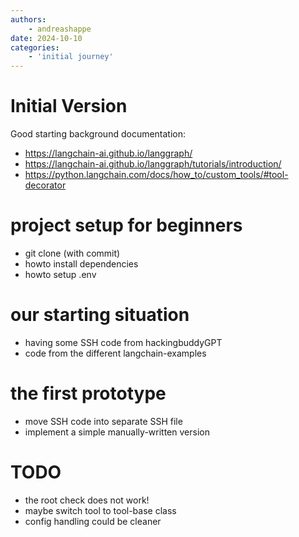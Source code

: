 ```yaml
---
authors:
    - andreashappe
date: 2024-10-10
categories:
    - 'initial journey'
---
```

# Initial Version

Good starting background documentation:

- https://langchain-ai.github.io/langgraph/
- https://langchain-ai.github.io/langgraph/tutorials/introduction/
- https://python.langchain.com/docs/how_to/custom_tools/#tool-decorator

# project setup for beginners

- git clone (with commit)
- howto install dependencies
- howto setup .env

# our starting situation

- having some SSH code from hackingbuddyGPT
- code from the different langchain-examples

# the first prototype

- move SSH code into separate SSH file
- implement a simple manually-written version

# TODO

- the root check does not work!
- maybe switch tool to tool-base class
- config handling could be cleaner